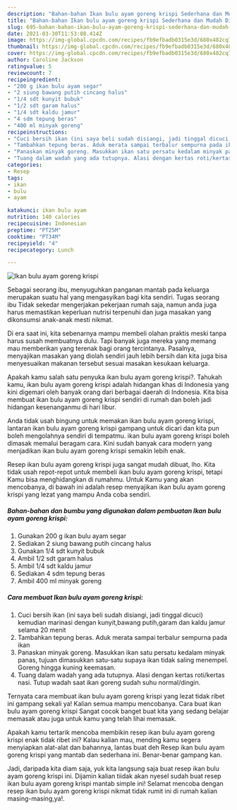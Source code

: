 ```yaml
---
description: "Bahan-bahan Ikan bulu ayam goreng krispi Sederhana dan Mudah Dibuat"
title: "Bahan-bahan Ikan bulu ayam goreng krispi Sederhana dan Mudah Dibuat"
slug: 695-bahan-bahan-ikan-bulu-ayam-goreng-krispi-sederhana-dan-mudah-dibuat
date: 2021-03-30T11:53:08.414Z
image: https://img-global.cpcdn.com/recipes/fb9efbadb0315e3d/680x482cq70/ikan-bulu-ayam-goreng-krispi-foto-resep-utama.jpg
thumbnail: https://img-global.cpcdn.com/recipes/fb9efbadb0315e3d/680x482cq70/ikan-bulu-ayam-goreng-krispi-foto-resep-utama.jpg
cover: https://img-global.cpcdn.com/recipes/fb9efbadb0315e3d/680x482cq70/ikan-bulu-ayam-goreng-krispi-foto-resep-utama.jpg
author: Caroline Jackson
ratingvalue: 5
reviewcount: 7
recipeingredient:
- "200 g ikan bulu ayam segar"
- "2 siung bawang putih cincang halus"
- "1/4 sdt kunyit bubuk"
- "1/2 sdt garam halus"
- "1/4 sdt kaldu jamur"
- "4 sdm tepung beras"
- "400 ml minyak goreng"
recipeinstructions:
- "Cuci bersih ikan (ini saya beli sudah disiangi, jadi tinggal dicuci) kemudian marinasi dengan kunyit,bawang putih,garam dan kaldu jamur selama 20 menit"
- "Tambahkan tepung beras. Aduk merata sampai terbalur sempurna pada ikan"
- "Panaskan minyak goreng. Masukkan ikan satu persatu kedalam minyak panas, tujuan dimasukkan satu-satu supaya ikan tidak saling menempel. Goreng hingga kuning keemasan."
- "Tuang dalam wadah yang ada tutupnya. Alasi dengan kertas roti/kertas nasi. Tutup wadah saat ikan goreng sudah suhu normal/dingin."
categories:
- Resep
tags:
- ikan
- bulu
- ayam

katakunci: ikan bulu ayam 
nutrition: 140 calories
recipecuisine: Indonesian
preptime: "PT25M"
cooktime: "PT34M"
recipeyield: "4"
recipecategory: Lunch

---
```



![Ikan bulu ayam goreng krispi](https://img-global.cpcdn.com/recipes/fb9efbadb0315e3d/680x482cq70/ikan-bulu-ayam-goreng-krispi-foto-resep-utama.jpg)

Sebagai seorang ibu, menyuguhkan panganan mantab pada keluarga merupakan suatu hal yang mengasyikan bagi kita sendiri. Tugas seorang ibu Tidak sekedar mengerjakan pekerjaan rumah saja, namun anda juga harus memastikan keperluan nutrisi terpenuhi dan juga masakan yang dikonsumsi anak-anak mesti nikmat.

Di era  saat ini, kita sebenarnya mampu membeli olahan praktis meski tanpa harus susah membuatnya dulu. Tapi banyak juga mereka yang memang mau memberikan yang terenak bagi orang tercintanya. Pasalnya, menyajikan masakan yang diolah sendiri jauh lebih bersih dan kita juga bisa menyesuaikan makanan tersebut sesuai masakan kesukaan keluarga. 



Apakah kamu salah satu penyuka ikan bulu ayam goreng krispi?. Tahukah kamu, ikan bulu ayam goreng krispi adalah hidangan khas di Indonesia yang kini digemari oleh banyak orang dari berbagai daerah di Indonesia. Kita bisa membuat ikan bulu ayam goreng krispi sendiri di rumah dan boleh jadi hidangan kesenanganmu di hari libur.

Anda tidak usah bingung untuk memakan ikan bulu ayam goreng krispi, lantaran ikan bulu ayam goreng krispi gampang untuk dicari dan kita pun boleh mengolahnya sendiri di tempatmu. ikan bulu ayam goreng krispi boleh dimasak memalui beragam cara. Kini sudah banyak cara modern yang menjadikan ikan bulu ayam goreng krispi semakin lebih enak.

Resep ikan bulu ayam goreng krispi juga sangat mudah dibuat, lho. Kita tidak usah repot-repot untuk membeli ikan bulu ayam goreng krispi, tetapi Kamu bisa menghidangkan di rumahmu. Untuk Kamu yang akan mencobanya, di bawah ini adalah resep menyajikan ikan bulu ayam goreng krispi yang lezat yang mampu Anda coba sendiri.

<!--inarticleads1-->

##### Bahan-bahan dan bumbu yang digunakan dalam pembuatan Ikan bulu ayam goreng krispi:

1. Gunakan 200 g ikan bulu ayam segar
1. Sediakan 2 siung bawang putih cincang halus
1. Gunakan 1/4 sdt kunyit bubuk
1. Ambil 1/2 sdt garam halus
1. Ambil 1/4 sdt kaldu jamur
1. Sediakan 4 sdm tepung beras
1. Ambil 400 ml minyak goreng




<!--inarticleads2-->

##### Cara membuat Ikan bulu ayam goreng krispi:

1. Cuci bersih ikan (ini saya beli sudah disiangi, jadi tinggal dicuci) kemudian marinasi dengan kunyit,bawang putih,garam dan kaldu jamur selama 20 menit
1. Tambahkan tepung beras. Aduk merata sampai terbalur sempurna pada ikan
1. Panaskan minyak goreng. Masukkan ikan satu persatu kedalam minyak panas, tujuan dimasukkan satu-satu supaya ikan tidak saling menempel. Goreng hingga kuning keemasan.
1. Tuang dalam wadah yang ada tutupnya. Alasi dengan kertas roti/kertas nasi. Tutup wadah saat ikan goreng sudah suhu normal/dingin.




Ternyata cara membuat ikan bulu ayam goreng krispi yang lezat tidak ribet ini gampang sekali ya! Kalian semua mampu mencobanya. Cara buat ikan bulu ayam goreng krispi Sangat cocok banget buat kita yang sedang belajar memasak atau juga untuk kamu yang telah lihai memasak.

Apakah kamu tertarik mencoba membikin resep ikan bulu ayam goreng krispi enak tidak ribet ini? Kalau kalian mau, mending kamu segera menyiapkan alat-alat dan bahannya, lantas buat deh Resep ikan bulu ayam goreng krispi yang mantab dan sederhana ini. Benar-benar gampang kan. 

Jadi, daripada kita diam saja, yuk kita langsung saja buat resep ikan bulu ayam goreng krispi ini. Dijamin kalian tiidak akan nyesel sudah buat resep ikan bulu ayam goreng krispi mantab simple ini! Selamat mencoba dengan resep ikan bulu ayam goreng krispi nikmat tidak rumit ini di rumah kalian masing-masing,ya!.

